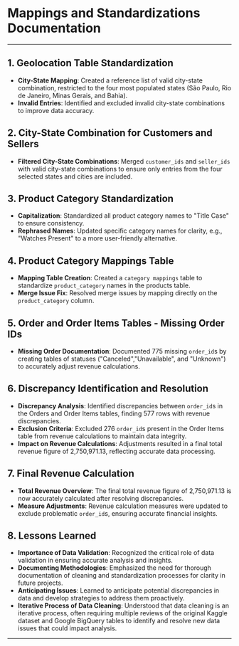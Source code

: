 # Mappings and Standardizations Documentation
---
## 1. Geolocation Table Standardization
  - **City-State Mapping**: Created a reference list of valid city-state combination, restricted to the four most populated states (São Paulo, Rio de Janeiro, Minas Gerais, and Bahia).
  - **Invalid Entries**: Identified and excluded invalid city-state combinations to improve data accuracy.

## 2. City-State Combination for Customers and Sellers
  - **Filtered City-State Combinations**: Merged `customer_ids` and `seller_ids` with valid city-state combinations to ensure only entries from the four selected states and cities are included.

## 3. Product Category Standardization
  - **Capitalization**: Standardized all product category names to "Title Case" to ensure consistency.
  - **Rephrased Names**: Updated specific category names for clarity, e.g., "Watches Present" to a more user-friendly alternative.

## 4. Product Category Mappings Table
  - **Mapping Table Creation**: Created a `category mappings` table to standardize `product_category` names in the products table.
  - **Merge Issue Fix**: Resolved merge issues by mapping directly on the `product_category` column.

## 5. Order and Order Items Tables - Missing Order IDs 
  - **Missing Order Documentation**: Documented 775 missing `order_id`s by creating tables of statuses ("Canceled","Unavailable", and "Unknown") to accurately adjust revenue calculations.

## 6. Discrepancy Identification and Resolution
  - **Discrepancy Analysis**: Identified discrepancies between `order_id`s in the Orders and Order Items tables, finding 577 rows with revenue discrepancies.
  - **Exclusion Criteria**: Excluded 276 `order_id`s present in the Order Items table from revenue calculations to maintain data integrity.
  - **Impact on Revenue Calculations**: Adjustments resulted in a final total revenue figure of 2,750,971.13, reflecting accurate data processing.

## 7. Final Revenue Calculation
  - **Total Revenue Overview**: The final total revenue figure of 2,750,971.13 is now accurately calculated after resolving discrepancies.
  - **Measure Adjustments**: Revenue calculation measures were updated to exclude problematic `order_id`s, ensuring accurate financial insights.

## 8. Lessons Learned
  - **Importance of Data Validation**: Recognized the critical role of data validation in ensuring accurate analysis and insights.
  - **Documenting Methodologies**: Emphasized the need for thorough documentation of cleaning and standardization processes for clarity in future projects.
  - **Anticipating Issues**: Learned to anticipate potential discrepancies in data and develop strategies to address them proactively.
  - **Iterative Process of Data Cleaning**: Understood that data cleaning is an iterative process, often requiring multiple reviews of the original Kaggle dataset and Google BigQuery tables to identify and resolve new data issues that could impact analysis.

---
